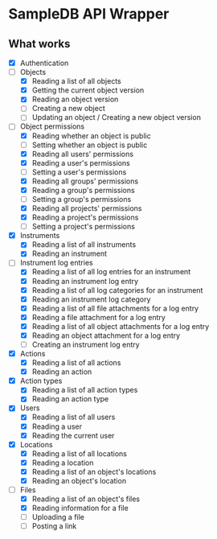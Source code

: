 # SampleDB API Wrapper

## What works

- [x] Authentication
- [ ] Objects
    - [x] Reading a list of all objects
    - [x] Getting the current object version
    - [x] Reading an object version
    - [ ] Creating a new object
    - [ ] Updating an object / Creating a new object version
- [ ] Object permissions
    - [x] Reading whether an object is public
    - [ ] Setting whether an object is public
    - [x] Reading all users' permissions
    - [x] Reading a user's permissions
    - [ ] Setting a user's permissions
    - [x] Reading all groups' permissions
    - [x] Reading a group's permissions
    - [ ] Setting a group's permissions
    - [x] Reading all projects' permissions
    - [x] Reading a project's permissions
    - [ ] Setting a project's permissions
- [x] Instruments
    - [x] Reading a list of all instruments
    - [x] Reading an instrument
- [ ] Instrument log entries
    - [x] Reading a list of all log entries for an instrument
    - [x] Reading an instrument log entry
    - [x] Reading a list of all log categories for an instrument
    - [x] Reading an instrument log category
    - [x] Reading a list of all file attachments for a log entry
    - [x] Reading a file attachment for a log entry
    - [x] Reading a list of all object attachments for a log entry
    - [x] Reading an object attachment for a log entry
    - [ ] Creating an instrument log entry
- [x] Actions
    - [x] Reading a list of all actions
    - [x] Reading an action
- [x] Action types
    - [x] Reading a list of all action types
    - [x] Reading an action type
- [x] Users
    - [x] Reading a list of all users
    - [x] Reading a user
    - [x] Reading the current user
- [x] Locations
    - [x] Reading a list of all locations
    - [x] Reading a location
    - [x] Reading a list of an object's locations
    - [x] Reading an object's location
- [ ] Files
    - [x] Reading a list of an object's files
    - [x] Reading information for a file
    - [ ] Uploading a file
    - [ ] Posting a link
